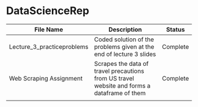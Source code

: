 # DataScienceRep

|File Name   	|Description   	| Status  	|
|---	|---	|---	|
|Lecture_3_practiceproblems   	|Coded solution of the problems given at the end of lecture 3 slides  	| Complete  	|   
|Web Scraping Assignment    	|Scrapes the data of travel precautions from US travel website and forms a dataframe of them  	|Complete   	|   
|   	|   	|   	|   
